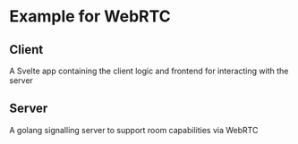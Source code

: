 # Example for WebRTC

## Client

A Svelte app containing the client logic and frontend for interacting with the server

## Server

A golang signalling server to support room capabilities via WebRTC
